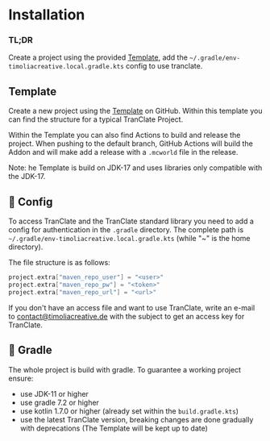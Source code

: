 # Installation

### TL;DR

Create a project using the provided [Template](https://github.com/TimoliaCreative/TranClate-Template), add
the `~/.gradle/env-timoliacreative.local.gradle.kts` config to use tranclate.

## Template

Create a new project using the [Template](https://github.com/TimoliaCreative/TranClate-Template) on GitHub. Within this
template you can find the structure for a typical TranClate Project.

Within the Template you can also find Actions to build and release the project. When pushing to the default branch,
GitHub Actions will build the Addon and will make add a release with a `.mcworld` file in the release.

Note: he Template is build on JDK-17 and uses libraries only compatible with the JDK-17.

## &#128195; Config

To access TranClate and the TranClate standard library you need to add a config for authentication in the `.gradle`
directory. The complete path is `~/.gradle/env-timoliacreative.local.gradle.kts` (while "~" is the home directory).

The file structure is as follows:

```kotlin
project.extra["maven_repo_user"] = "<user>"
project.extra["maven_repo_pw"] = "<token>"
project.extra["maven_repo_url"] = "<url>"
```

If you don't have an access file and want to use TranClate, write an e-mail
to [contact@timoliacreative.de](mailto:contact@timoliacreative.de) with the subject to get an access key for TranClate.

## &#128296; Gradle

The whole project is build with gradle. To guarantee a working project ensure:

- use JDK-11 or higher
- use gradle 7.2 or higher
- use kotlin 1.7.0 or higher (already set within the `build.gradle.kts`)
- use the latest TranClate version, breaking changes are done gradually with deprecations (The Template will be kept up
  to date)